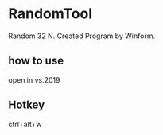 # RandomTool
Random 32 N. Created Program by Winform.

## how to use
open in vs.2019

## Hotkey
ctrl+alt+w
